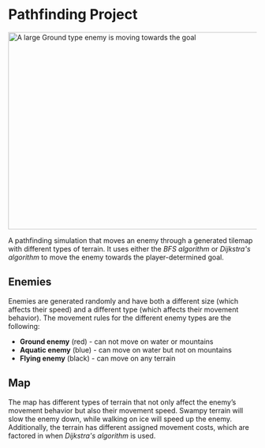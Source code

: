 # Pathfinding Project

<img width="602" height="400" alt="A large Ground type enemy is moving towards the goal" src="https://github.com/user-attachments/assets/2e308e10-44bc-48b7-88a6-bcdfc4a728ac" />

A pathfinding simulation that moves an enemy through a generated tilemap with different types of terrain. 
It uses either the *BFS algorithm* or *Dijkstra's algorithm* to move the enemy towards the player-determined goal.

## Enemies
Enemies are generated randomly and have both a different size (which affects their speed) and a different type (which affects their movement behavior).
The movement rules for the different enemy types are the following:
- **Ground enemy** (red) - can not move on water or mountains
- **Aquatic enemy** (blue) - can move on water but not on mountains
- **Flying enemy** (black) - can move on any terrain

## Map
The map has different types of terrain that not only affect the enemy’s movement behavior but also their movement speed. Swampy terrain will slow the enemy down, while walking on ice will speed up the enemy.
Additionally, the terrain has different assigned movement costs, which are factored in when *Dijkstra's algorithm* is used.
